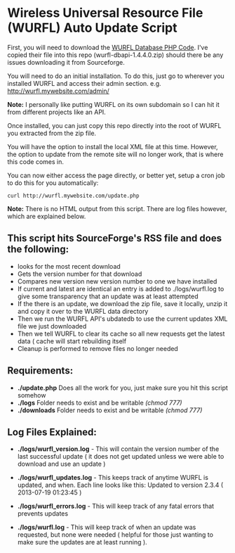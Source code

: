 Wireless Universal Resource File (WURFL) Auto Update Script
=================

First, you will need to download the [WURFL Database PHP Code](http://sourceforge.net/projects/wurfl/files/WURFL%20Database/1.4.4/ "Go to Sourceforge"). I've copied their file into this repo (wurfl-dbapi-1.4.4.0.zip) should there be any issues downloading it from Sourceforge.

You will need to do an initial installation. To do this, just go to wherever you installed WURFL and access their admin section.  e.g. http://wurfl.mywebsite.com/admin/

__Note:__ I personally like putting WURFL on its own subdomain so I can hit it from different projects like an API.

Once installed, you can just copy this repo directly into the root of WURFL you extracted from the zip file.

You will have the option to install the local XML file at this time.  However, the option to update from the remote site will no longer work, that is where this code comes in.

You can now either access the page directly, or better yet, setup a cron job to do this for you automatically:

`curl http://wurfl.mywebsite.com/update.php`

__Note:__ There is no HTML output from this script.  There are log files however, which are explained below.

This script hits SourceForge's RSS file and does the following:
---

* looks for the most recent download
* Gets the version number for that download
* Compares new version new version number to one we have installed
* If current and latest are identical an entry is added to ./logs/wurfl.log to give some transparency that an update was at least attempted
* If the there is an update, we download the zip file, save it locally, unzip it and copy it over to the WURFL data directory
* Then we run the WURFL API's ubdatedb to use the current updates XML file we just downloaded
* Then we tell WURFL to clear its cache so all new requests get the latest data ( cache will start rebuilding itself
* Cleanup is performed to remove files no longer needed

Requirements:
---

* __./update.php__ Does all the work for you, just make sure you hit this script somehow
* __./logs__ Folder needs to exist and be writable _(chmod 777)_
* __./downloads__ Folder needs to exist and be writable _(chmod 777)_

Log Files Explained:
---

* __./logs/wurfl_version.log__ - This will contain the version number of the last successful update ( it does not get updated unless we were able to download and use an update )

* __./logs/wurfl_updates.log__ - This keeps track of anytime WURFL is updated, and when.  Each line looks like this: Updated to version 2.3.4 ( 2013-07-19 01:23:45 )

* __./logs/wurfl_errors.log__ - This will keep track of any fatal errors that prevents updates

* __./logs/wurfl.log__ - This will keep track of when an update was requested, but none were needed ( helpful for those just wanting to make sure the updates are at least running ).
